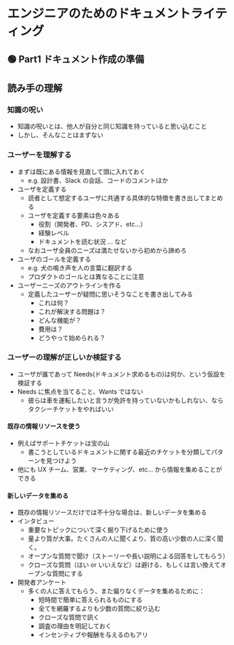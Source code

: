 # エンジニアのためのドキュメントライティング

## 🟢 Part1 ドキュメント作成の準備

## 読み手の理解

### 知識の呪い

- 知識の呪いとは、他人が自分と同じ知識を持っていると思い込むこと
- しかし、そんなことはまずない

### ユーザーを理解する

- まずは既にある情報を見直して頭に入れておく
  - e.g. 設計書、Slack の会話、コードのコメントほか
- ユーザを定義する
  - 読者として想定するユーザに共通する具体的な特徴を書き出してまとめる
  - ユーザを定義する要素は色々ある
    - 役割（開発者、PD、シスアド、etc...）
    - 経験レベル
    - ドキュメントを読む状況 ... など
  - なおユーザ全員のニーズは満たせないから初めから諦めろ
- ユーザのゴールを定義する
  - e.g. 犬の鳴き声を人の言葉に翻訳する
  - プロダクトのゴールとは異なることに注意
- ユーザーニーズのアウトラインを作る
  - 定義したユーザーが疑問に思いそうなことを書き出してみる
    - これは何？
    - これが解決する問題は？
    - どんな機能が？
    - 費用は？
    - どうやって始められる？

### ユーザーの理解が正しいか検証する

- ユーザが誰であって Needs(ドキュメント求めるもの)は何か、という仮設を検証する
- Needs に焦点を当てること、Wants ではない
  - 彼らは車を運転したいと言うが免許を持っていないかもしれない、ならタクシーチケットをやればいい

#### 既存の情報リソースを使う

- 例えばサポートチケットは宝の山
  - 書こうとしているドキュメントに関する最近のチケットを分類してパターンを見つけよう
- 他にも UX チーム、営業、マーケティング、etc... から情報を集めることができる

#### 新しいデータを集める

- 既存の情報リソースだけでは不十分な場合は、新しいデータを集める
- インタビュー
  - 重要なトピックについて深く掘り下げるために使う
  - 量より質が大事。たくさんの人に聞くより、質の高い少数の人に深く聞く。
  - オープンな質問で聞け（ストーリーや長い説明による回答をしてもらう）
  - クローズな質問（はい or いいえなど）は避ける、もしくは言い換えてオープンな質問にする
- 開発者アンケート
  - 多くの人に答えてもらう、また偏りなくデータを集めるために：
    - 短時間で簡単に答えられるものにする
    - 全てを網羅するよりも少数の質問に絞り込む
    - クローズな質問で訊く
    - 調査の理由を明記しておく
    - インセンティブや報酬を与えるのもアリ
